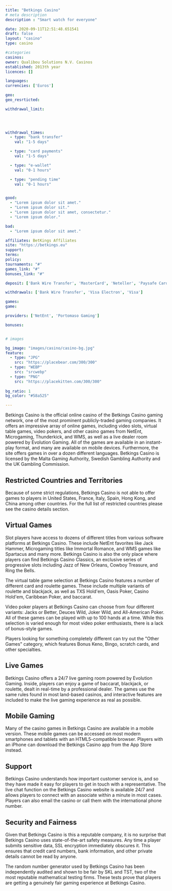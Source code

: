 ```yaml
---
title: "Betkings Casino"
# meta description
description : "Smart watch for everyone"

date: 2020-09-11T12:51:48.651541
draft: false
layout: "casino" 
type: casino

#categories
casinos: 
owner: Qualibou Solutions N.V. Casinos
established: 2013th year
licences: []

languages: 
currencies: ['Euros']

geo: 
geo_resrticted: 

withdrawal_limit:

  
  

withdrawal_times:
  - type: "bank transfer"
    val: "1-5 days"

  - type: "card payments"
    val: "1-5 days"

  - type: "e-wallet"
    val: "0-1 hours"

  - type: "pending time"
    val: "0-1 hours"


good:
  - "Lorem ipsum dolor sit amet."
  - "Lorem ipsum dolor sit."
  - "Lorem ipsum dolor sit amet, consectetur."
  - "Lorem ipsum dolor."

bad:
  - "Lorem ipsum dolor sit amet."

affiliates: BetKings Affiliates
site: "https://betkings.eu"
support: 
terms:
policy:
tournaments: "#"
games_link: "#"
bonuses_link: "#"

deposit: ['Bank Wire Transfer', 'MasterCard', 'Neteller', 'Paysafe Card', 'Visa Electron', 'Visa', 'Credit Cards', 'Skrill']

withdrawals: ['Bank Wire Transfer', 'Visa Electron', 'Visa']

games: 
game:

providers: ['NetEnt', 'Portomaso Gaming']

bonuses:


# images

bg_image: "images/casino/casino-bg.jpg"  
feature:
  - type: "JPG" 
    src: "https://placebear.com/300/300"
  - type: "WEBP"
    src: "srcwebp"
  - type: "PNG"
    src: "https://placekitten.com/300/300"  
 
bg_ratio: 1 
bg_color: "#58a525"  

---
```


Betkings Casino is the official online casino of the Betkings Casino gaming network, one of the most prominent publicly-traded gaming companies. It offers an impressive array of online games, including video slots, virtual table games, video pokers, and other casino games from NetEnt, Microgaming, Thunderkick, and WMS, as well as a live dealer room powered by Evolution Gaming. All of the games are available in an instant-play format, and many are available on mobile devices. Furthermore, the site offers games in over a dozen different languages. Betkings Casino is licensed by the Malta Gaming Authority, Swedish Gambling Authority and the UK Gambling Commission.

## Restricted Countries and Territories
Because of some strict regulations, Betkings Casino is not able to offer games to players in United States, France, Italy, Spain, Hong Kong, and China among other countries. For the full list of restricted countries please see the casino details section.

## Virtual Games
Slot players have access to dozens of different titles from various software platforms at Betkings Casino. These include NetEnt favorites like Jack Hammer, Microgaming titles like Immortal Romance, and WMS games like Spartacus and many more. Betkings Casino is also the only place where players can find Betkings Casino Classics, an exclusive series of progressive slots including Jazz of New Orleans, Cowboy Treasure, and Ring the Bells.

The virtual table game selection at Betkings Casino features a number of different card and roulette games. These include multiple variants of roulette and blackjack, as well as TXS Hold'em, Oasis Poker, Casino Hold'em, Caribbean Poker, and baccarat.

Video poker players at Betkings Casino can choose from four different variants: Jacks or Better, Deuces Wild, Joker Wild, and All-American Poker. All of these games can be played with up to 100 hands at a time. While this selection is varied enough for most video poker enthusiasts, there is a lack of bonus-style games.

Players looking for something completely different can try out the "Other Games" category, which features Bonus Keno, Bingo, scratch cards, and other specialties.

## Live Games
Betkings Casino offers a 24/7 live gaming room powered by Evolution Gaming. Inside, players can enjoy a game of baccarat, blackjack, or roulette, dealt in real-time by a professional dealer. The games use the same rules found in most land-based casinos, and interactive features are included to make the live gaming experience as real as possible.

## Mobile Gaming
Many of the casino games in Betkings Casino are available in a mobile version. These mobile games can be accessed on most modern smartphones and tablets with an HTML5-compatible browser. Players with an iPhone can download the Betkings Casino app from the App Store instead.

## Support
Betkings Casino understands how important customer service is, and so they have made it easy for players to get in touch with a representative. The live chat function on the Betkings Casino website is available 24/7 and allows players to connect with an associate within a minute in most cases. Players can also email the casino or call them with the international phone number.

## Security and Fairness
Given that Betkings Casino is this a reputable company, it is no surprise that Betkings Casino uses state-of-the-art safety measures. Any time a player submits sensitive data, SSL encryption immediately obscures it. This ensures that credit card numbers, bank information, and other private details cannot be read by anyone.

The random number generator used by Betkings Casino has been independently audited and shown to be fair by SKL and TST, two of the most reputable mathematical testing firms. These tests prove that players are getting a genuinely fair gaming experience at Betkings Casino.